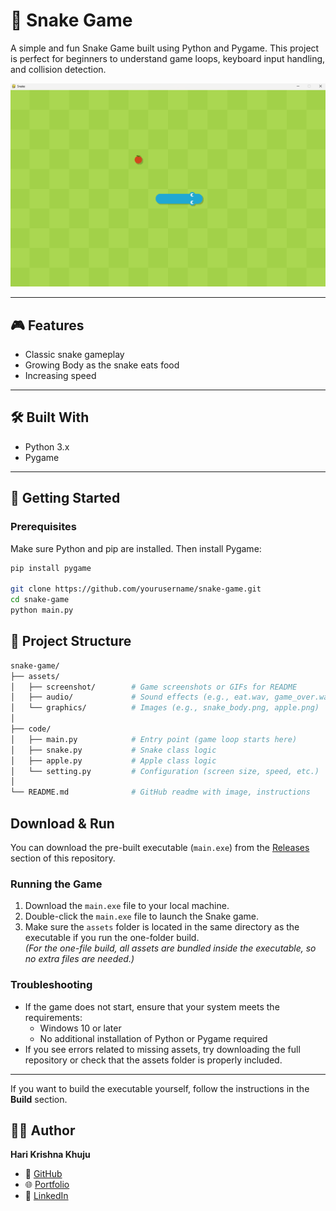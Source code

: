 # 🐍 Snake Game

A simple and fun Snake Game built using Python and Pygame. This project is perfect for beginners to understand game loops, keyboard input handling, and collision detection.

![Snake Game Screenshot](https://github.com/harikrishnakhuju/snake/blob/main/assets/snakeG1.png)

---

## 🎮 Features

- Classic snake gameplay
- Growing Body as the snake eats food
- Increasing speed

---

## 🛠️ Built With

- Python 3.x
- Pygame

---

## 🚀 Getting Started

### Prerequisites

Make sure Python and pip are installed. Then install Pygame:

```bash
pip install pygame

git clone https://github.com/yourusername/snake-game.git
cd snake-game
python main.py
```

## 📂 Project Structure
```bash
snake-game/
├── assets/
│   ├── screenshot/        # Game screenshots or GIFs for README
│   ├── audio/             # Sound effects (e.g., eat.wav, game_over.wav)
│   └── graphics/          # Images (e.g., snake_body.png, apple.png)
│
├── code/
│   ├── main.py            # Entry point (game loop starts here)
│   ├── snake.py           # Snake class logic
│   ├── apple.py           # Apple class logic
│   └── setting.py         # Configuration (screen size, speed, etc.)
│
└── README.md              # GitHub readme with image, instructions
```


## Download & Run

You can download the pre-built executable (`main.exe`) from the [Releases](https://github.com/harikrishnakhuju/snake/tree/main/dist) section of this repository.

### Running the Game

1. Download the `main.exe` file to your local machine.
2. Double-click the `main.exe` file to launch the Snake game.
3. Make sure the `assets` folder is located in the same directory as the executable if you run the one-folder build.  
   *(For the one-file build, all assets are bundled inside the executable, so no extra files are needed.)*

### Troubleshooting

- If the game does not start, ensure that your system meets the requirements:
  - Windows 10 or later
  - No additional installation of Python or Pygame required
- If you see errors related to missing assets, try downloading the full repository or check that the assets folder is properly included.

---

If you want to build the executable yourself, follow the instructions in the **Build** section.


## 🙋‍♂️ Author

**Hari Krishna Khuju**

- 🔗 [GitHub](https://github.com/harikrishnakhuju)
- 🌐 [Portfolio](https://harikrishnakhuju.com.np/)
- 💼 [LinkedIn](https://www.linkedin.com/in/hari-krishna-khuju-a2965a310/)

